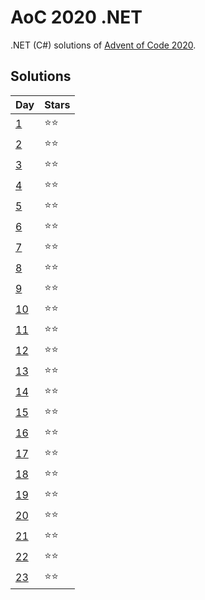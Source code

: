 # AoC 2020 .NET

.NET (C#) solutions of [Advent of Code 2020](https://adventofcode.com/2020).

## Solutions

|Day|Stars|
|---|---|
|[1](https://github.com/melanchall/aoc2020net/blob/main/Aoc2020Net/Days/Day1.cs)|:star::star:|
|[2](https://github.com/melanchall/aoc2020net/blob/main/Aoc2020Net/Days/Day2.cs)|:star::star:|
|[3](https://github.com/melanchall/aoc2020net/blob/main/Aoc2020Net/Days/Day3.cs)|:star::star:|
|[4](https://github.com/melanchall/aoc2020net/blob/main/Aoc2020Net/Days/Day4.cs)|:star::star:|
|[5](https://github.com/melanchall/aoc2020net/blob/main/Aoc2020Net/Days/Day5.cs)|:star::star:|
|[6](https://github.com/melanchall/aoc2020net/blob/main/Aoc2020Net/Days/Day6.cs)|:star::star:|
|[7](https://github.com/melanchall/aoc2020net/blob/main/Aoc2020Net/Days/Day7.cs)|:star::star:|
|[8](https://github.com/melanchall/aoc2020net/blob/main/Aoc2020Net/Days/Day8.cs)|:star::star:|
|[9](https://github.com/melanchall/aoc2020net/blob/main/Aoc2020Net/Days/Day9.cs)|:star::star:|
|[10](https://github.com/melanchall/aoc2020net/blob/main/Aoc2020Net/Days/Day10.cs)|:star::star:|
|[11](https://github.com/melanchall/aoc2020net/blob/main/Aoc2020Net/Days/Day11.cs)|:star::star:|
|[12](https://github.com/melanchall/aoc2020net/blob/main/Aoc2020Net/Days/Day12.cs)|:star::star:|
|[13](https://github.com/melanchall/aoc2020net/blob/main/Aoc2020Net/Days/Day13.cs)|:star::star:|
|[14](https://github.com/melanchall/aoc2020net/blob/main/Aoc2020Net/Days/Day14.cs)|:star::star:|
|[15](https://github.com/melanchall/aoc2020net/blob/main/Aoc2020Net/Days/Day15.cs)|:star::star:|
|[16](https://github.com/melanchall/aoc2020net/blob/main/Aoc2020Net/Days/Day16.cs)|:star::star:|
|[17](https://github.com/melanchall/aoc2020net/blob/main/Aoc2020Net/Days/Day17.cs)|:star::star:|
|[18](https://github.com/melanchall/aoc2020net/blob/main/Aoc2020Net/Days/Day18.cs)|:star::star:|
|[19](https://github.com/melanchall/aoc2020net/blob/main/Aoc2020Net/Days/Day19.cs)|:star::star:|
|[20](https://github.com/melanchall/aoc2020net/blob/main/Aoc2020Net/Days/Day20.cs)|:star::star:|
|[21](https://github.com/melanchall/aoc2020net/blob/main/Aoc2020Net/Days/Day21.cs)|:star::star:|
|[22](https://github.com/melanchall/aoc2020net/blob/main/Aoc2020Net/Days/Day22.cs)|:star::star:|
|[23](https://github.com/melanchall/aoc2020net/blob/main/Aoc2020Net/Days/Day23.cs)|:star::star:|

